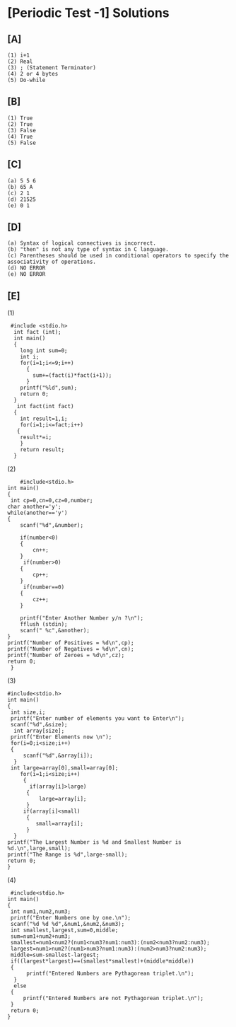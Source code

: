 # [Periodic Test -1] Solutions

## [A]
  
    (1) i+1
    (2) Real
    (3) ; (Statement Terminator)
    (4) 2 or 4 bytes
    (5) Do-while

## [B]
   
    (1) True
    (2) True
    (3) False
    (4) True
    (5) False

## [C]

    (a) 5 5 6
    (b) 65 A
    (c) 2 1
    (d) 21525
    (e) 0 1
 
## [D] 

    (a) Syntax of logical connectives is incorrect.
    (b) "then" is not any type of syntax in C language.
    (c) Parentheses should be used in conditional operators to specify the associativity of operations.
    (d) NO ERROR
    (e) NO ERROR

## [E]

   (1) 
    
     #include <stdio.h>
      int fact (int);
      int main()
      {
        long int sum=0;
        int i;  
        for(i=1;i<=9;i++)
          {
            sum+=(fact(i)*fact(i+1)); 
          }
        printf("%ld",sum);
        return 0;
      }
       int fact(int fact)
      {
        int result=1,i;
        for(i=1;i<=fact;i++)
       {
        result*=i;
        }
        return result;
      }
      
   (2)
      
        #include<stdio.h>
    int main()
    {
     int cp=0,cn=0,cz=0,number;
    char another='y';
    while(another=='y')
    {
        scanf("%d",&number);
        
        if(number<0)
        {
            cn++;
        }
         if(number>0)
        {
            cp++;
        }
         if(number==0)
        {
            cz++;
        }
        
        printf("Enter Another Number y/n ?\n");
        fflush (stdin);
        scanf(" %c",&another);
    }
    printf("Number of Positives = %d\n",cp);
    printf("Number of Negatives = %d\n",cn);
    printf("Number of Zeroes = %d\n",cz);
    return 0;
     }
  (3)

    #include<stdio.h>
    int main()
    {   
     int size,i;
     printf("Enter number of elements you want to Enter\n");
     scanf("%d",&size);
      int array[size];
     printf("Enter Elements now \n");
     for(i=0;i<size;i++)
     {
         scanf("%d",&array[i]);
      }
     int large=array[0],small=array[0];
        for(i=1;i<size;i++)
         {
           if(array[i]>large)
          {
              large=array[i];
          }
         if(array[i]<small)
          {
             small=array[i];
          }
      }
    printf("The Largest Number is %d and Smallest Number is %d.\n",large,small);
    printf("The Range is %d",large-small);
    return 0;
    }
  
  (4)
    
     #include<stdio.h>
    int main()
    {
     int num1,num2,num3;
     printf("Enter Numbers one by one.\n");
     scanf("%d %d %d",&num1,&num2,&num3);
     int smallest,largest,sum=0,middle;
     sum=num1+num2+num3;
     smallest=num1<num2?(num1<num3?num1:num3):(num2<num3?num2:num3);
     largest=num1>num2?(num1>num3?num1:num3):(num2>num3?num2:num3);
     middle=sum-smallest-largest;
     if((largest*largest)==(smallest*smallest)+(middle*middle))
     {
          printf("Entered Numbers are Pythagorean triplet.\n");
      }
      else
     {
         printf("Entered Numbers are not Pythagorean triplet.\n");
     }
     return 0;
    }
       
